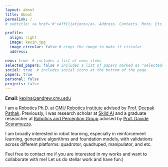 ```yaml
---
layout: about
title: About
permalink: /
# subtitle: <a href='#'>Affiliations</a>. Address. Contacts. Moto. Etc.

profile:
  align: right
  image: kexin.jpg
  image_circular: false # crops the image to make it circular
  address: 

news: true  # includes a list of news items
selected_papers: false # includes a list of papers marked as "selected={true}"
social: true  # includes social icons at the bottom of the page
papers: true
personal: false
projects: false
---
```


**Email**: kexins@andrew.cmu.edu

I am a Robotics Ph.D. at [CMU Robotics Institute](https://www.ri.cmu.edu/) advised by [Prof. Deepak Pathak](https://www.cs.cmu.edu/~dpathak/). Previously, I was research scholar at [Skild AI](https://www.skild.ai/) and a graduate researcher at [Robotics and Perception Group](https://rpg.ifi.uzh.ch/index.html) advised by [Prof. Davide Scaramuzza](https://rpg.ifi.uzh.ch/people_scaramuzza.html). 

I am broadly interested in robot learning, especially in reinforcement learning, generative algorithms and foundation models, with validations across different platforms: quadrotor, quadruped, manipulator, and etc.

<!-- During my master, I also spent some time at [Robotic Systems Lab (RSL)](https://rsl.ethz.ch/) led by [Prof. Macro Hutter](https://rsl.ethz.ch/the-lab/people/person-detail.MTIxOTEx.TGlzdC8yNDQxLC0xNDI1MTk1NzM1.html), [Computer Vision and Geometry Group (CVG)](https://cvg.ethz.ch/) led by [Prof. Marc Pollefeys](https://people.inf.ethz.ch/pomarc/) and [Advanced Interactive Technologies lab (AIT)](https://ait.ethz.ch/) led by [Prof. Otmar Hilliges](https://ait.ethz.ch/people/hilliges). Prior to master, I obtained bachelor's degree in Computer Science at [Xi'an Jiaotong University](http://en.xjtu.edu.cn/).

I have spent many colorful summers in different places. In 2022, I attended [ETHz Robotics Summer School](https://rsl.ethz.ch/scientific-events/summer-schools/robotics-sumemr-school-2022.html). In 2019, I participated in [NUS SOC Summer WorkShop](https://sws.comp.nus.edu.sg/2019/index.htm). In 2018, I was an exchanged summer student at [Shanghai Jiao Tong University](https://en.sjtu.edu.cn/).  -->

Feel free to contact me if you are interested in my works and want to collaborate with me! Let us do stellar work and have fun:)
<!-- Additionally, I was lucky to be a visiting student at [University of Cambridge](https://www.cam.ac.uk/) with credits and a research assistant at [Shenzhen Institute of Artificial Intelligence and Robotics for Society (AIRS)](https://airs.cuhk.edu.cn/en/about). -->

<!-- Write your biography here. Tell the world about yourself. Link to your favorite [subreddit](http://reddit.com). You can put a picture in, too. The code is already in, just name your picture `prof_pic.jpg` and put it in the `img/` folder.

Put your address / P.O. box / other info right below your picture. You can also disable any these elements by editing `profile` property of the YAML header of your `_pages/about.md`. Edit `_bibliography/papers.bib` and Jekyll will render your [publications page](/al-folio/publications/) automatically.

Link to your social media connections, too. This theme is set up to use [Font Awesome icons](http://fortawesome.github.io/Font-Awesome/) and [Academicons](https://jpswalsh.github.io/academicons/), like the ones below. Add your Facebook, Twitter, LinkedIn, Google Scholar, or just disable all of them. -->
